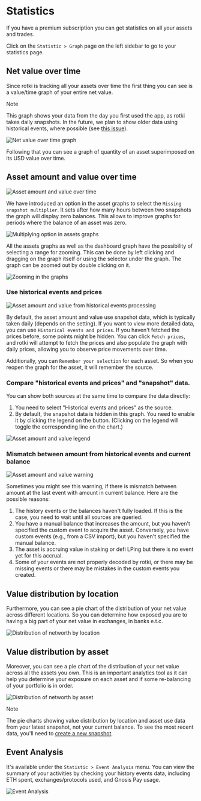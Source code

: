 # Statistics

If you have a premium subscription you can get statistics on all your assets and trades.

Click on the `Statistic > Graph` page on the left sidebar to go to your statistics page.

## Net value over time

Since rotki is tracking all your assets over time the first thing you can see is a value/time graph of your entire net value.

> [!NOTE]
> This graph shows your data from the day you first used the app, as rotki takes daily snapshots. In the future, we plan to show older data using historical events, where possible (see [this issue](https://github.com/rotki/rotki/issues/1379)).

![Net value over time graph](/images/sc_stats_netvalue.png)

Following that you can see a graph of quantity of an asset superimposed on its USD value over time.

## Asset amount and value over time

![Asset amount and value over time](/images/sc_stats_asset_amount_value.png)

We have introduced an option in the asset graphs to select the `Missing snapshot multiplier`. It sets after how many hours between two snapshots the graph will display zero balances. This allows to improve graphs for periods where the balance of an asset was zero.

![Multiplying option in assets graphs](/images/statistics_multipliying_option.png)

All the assets graphs as well as the dashboard graph have the possibility of selecting a range for zooming. This can be done by left clicking and dragging on the graph itself or using the selector under the graph. The graph can be zoomed out by double clicking on it.

![Zooming in the graphs](/images/zooming_in_graph.png)

### Use historical events and prices

![Asset amount and value from historical events processing](/images/asset_amount_and_value_from_historical.png)

By default, the asset amount and value use snapshot data, which is typically taken daily (depends on the setting). If you want to view more detailed data, you can use `Historical events and prices`.
If you haven't fetched the prices before, some points might be hidden. You can click `Fetch prices`, and rotki will attempt to fetch the prices and also populate the graph with daily prices, allowing you to observe price movements over time.

Additionally, you can `Remember your selection` for each asset. So when you reopen the graph for the asset, it will remember the source.

### Compare "historical events and prices" and "snapshot" data.

You can show both sources at the same time to compare the data directly:

1. You need to select "Historical events and prices" as the source.
2. By default, the snapshot data is hidden in this graph. You need to enable it by clicking the legend on the button. (Clicking on the legend will toggle the corresponding line on the chart.)

![Asset amount and value legend](/images/asset_amount_and_value_legend.png)

### Mismatch between amount from historical events and current balance

![Asset amount and value warning](/images/asset_amount_and_value_warning.png)

Sometimes you might see this warning, if there is mismatch between amount at the last event with amount in current balance.
Here are the possible reasons:

1. The history events or the balances haven't fully loaded. If this is the case, you need to wait until all sources are queried.
2. You have a manual balance that increases the amount, but you haven't specified the custom event to acquire the asset. Conversely, you have custom events (e.g., from a CSV import), but you haven't specified the manual balance.
3. The asset is accruing value in staking or defi LPing but there is no event yet for this accrual.
4. Some of your events are not properly decoded by rotki, or there may be missing events or there may be mistakes in the custom events you created.

## Value distribution by location

Furthermore, you can see a pie chart of the distribution of your net value across different locations. So you can determine how exposed you are to having a big part of your net value in exchanges, in banks e.t.c.

![Distribution of networth by location](/images/sc_stats_distribution_location.png)

## Value distribution by asset

Moreover, you can see a pie chart of the distribution of your net value across all the assets you own. This is an important analytics tool as it can help you determine your exposure on each asset and if some re-balancing of your portfolio is in order.

![Distribution of networth by asset](/images/sc_stats_distribution_asset.png)

> [!NOTE]
> The pie charts showing value distribution by location and asset use data from your latest snapshot, not your current balance. To see the most recent data, you'll need to [create a new snapshot](/usage-guides/accounts-and-balances#balances-snapshots).

## Event Analysis

It's available under the `Statistic > Event Analysis` menu.
You can view the summary of your activities by checking your history events data, including ETH spent, exchanges/protocols used, and Gnosis Pay usage.

![Event Analysis](/images/event_analysis.png)
